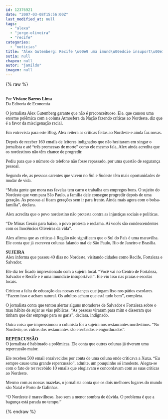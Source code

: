 ```yaml
---
id: 12376921
date: "2007-03-08T15:56:00Z"
last_modified_at: null
tags:
  - "alexa"
  - "jorge-oliveira"
  - "recife"
categories:
  - "noticias"
title: "Alex Gutemberg: Recife \u00e9 uma imund\u00edcie insuport\u00e1vel e ainda tem Inoc\u00eancio Oliveira"
sutia: null
chapeu: null
autor: "jamildo"
imagem: null
---
```

{% raw %}
<p><br /><span style="font-family: Verdana;">Por </span><span style="font-family: Verdana;"><strong>Viviane Barros Lima<br /></strong>Da Editoria de Economia</span></p>
<p><span style="font-family: Verdana;">O jornalista Alex Gutemberg garante que n&atilde;o &eacute; preconceituoso. Ele, que causou uma enorme pol&ecirc;mica com a coluna Atmosfera da Na&ccedil;&atilde;o fazendo cr&iacute;ticas ao Nordeste, diz que &eacute; a favor da miscigena&ccedil;&atilde;o racial. </span></p>
<p><span style="font-family: Verdana;">Em entrevista para este Blog, Alex reitera as cr&iacute;ticas feitas ao Nordeste e ainda faz novas. </span></p>
<p><span style="font-family: Verdana;">Depois de receber 160 emails de leitores indignados que n&atilde;o hesitaram em xingar o jornalista e at&eacute;&nbsp;&ldquo;tr&ecirc;s promessas de morte&rdquo; como ele mesmo fala, Alex ainda acredita que os nordestinos n&atilde;o t&ecirc;m chance de progredir.</span></p>
<p><span style="font-family: Verdana;">Pediu para que o n&uacute;mero de telefone n&atilde;o fosse repassado, por uma quest&atilde;o de seguran&ccedil;a pessoal.</span></p>
<p><span style="font-family: Verdana;">Segundo ele, as pessoas carentes que vivem no Sul e Sudeste t&ecirc;m mais oportunidades de mudar de vida. </span></p>
<p><span style="font-family: Verdana;">&ldquo;Muita gente que mora nas favelas tem carro e trabalha em empregos bons. O sujeito do Nordeste que vem para S&atilde;o Paulo, a fam&iacute;lia dele consegue progredir depois de uma gera&ccedil;&atilde;o. As pessoas a&iacute; ficam gera&ccedil;&otilde;es sem ir para frente. Ainda mais agora com o bolsa-fam&iacute;lia&rdquo;, declara. </span></p>
<p><span style="font-family: Verdana;">Alex acredita que o povo nordestino n&atilde;o protesta contra as injusti&ccedil;as sociais e pol&iacute;ticas. </span></p>
<p><span style="font-family: Verdana;">&ldquo;De Minas Gerais para baixo, o povo protesta e reclama. Ai voc&ecirc;s s&atilde;o condescendentes com os Inoc&ecirc;ncios Oliveiras da vida&rdquo;.</span></p>
<p><span style="font-family: Verdana;">Alex afirma que as cr&iacute;ticas &agrave; Regi&atilde;o n&atilde;o significam que o Sul do Pa&iacute;s &eacute; uma maravilha. Ele conta que j&aacute; escreveu colunas falando mal de S&atilde;o Paulo, Rio de Janeiro e Bras&iacute;lia. </span></p>
<p><span style="font-family: Verdana;"><strong>SUJEIRA<br /></strong>Alex informa que passou 40 dias no Nordeste, visitando cidades como Recife, Fortaleza e Salvador. </span></p>
<p><span style="font-family: Verdana;">Ele diz ter ficado impressionado com a sujeira local. &ldquo;Voc&ecirc; vai no Centro de Fortaleza, Salvador e Recife e &eacute; uma imund&iacute;cie insuport&aacute;vel&rdquo;. Ele viu lixo nas praias e escolas locais. </span></p>
<p><span style="font-family: Verdana;">Criticou a falta de educa&ccedil;&atilde;o das nossas crian&ccedil;as que jogam lixo nos p&aacute;tios escolares. &ldquo;Fazem isso e acham natural. Os adultos acham que est&aacute; tudo bem&rdquo;, completa.</span></p>
<p><span style="font-family: Verdana;">O jornalista conta que tentou alertar alguns moradores de Salvador e Fortaleza sobre o mau h&aacute;bito de sujar as vias p&uacute;blicas. &ldquo;As pessoas viraram para mim e disseram que tinham que dar emprego para os garis&rdquo;, declara, indignado. </span></p>
<p><span style="font-family: Verdana;">Outra coisa que impressionou o colunista foi a sujeira nos restaurantes nordestinos. &ldquo;No Nordeste, os vidros dos restaurantes s&atilde;o ensebados e engordurados&rdquo;.</span></p>
<p><span style="font-family: Verdana;"><strong>REPERCUSS&Atilde;O<br /></strong>O jornalista &eacute; habituado a pol&ecirc;micas. Ele conta que outras colunas j&aacute; tiveram uma repercuss&atilde;o maior. </span></p>
<p><span style="font-family: Verdana;">Ele recebeu 500 email enraivecidos por conta de uma coluna onde criticava a Xuxa. &ldquo;Eu sempre causo uma grande repercuss&atilde;o&rdquo;, admite, um pouquinho s&oacute; imodesto. Alegra-se com o fato de ter recebido 10 emails que elogiavam e concordavam com as suas cr&iacute;ticas ao Nordeste.</span></p>
<p><span style="font-family: Verdana;">Mesmo com as nossas mazelas, o jornalista conta que os dois melhores lugares do mundo s&atilde;o Natal e Porto de Galinhas.</span></p>
<p><span style="font-family: Verdana;">&ldquo;O Nordeste &eacute; maravilhoso. Isso sem a menor sombra de d&uacute;vida. O problema &eacute; que a bagun&ccedil;a est&aacute; parada no tempo.&rdquo;</span></p>
{% endraw %}